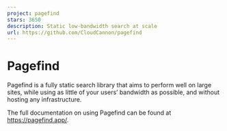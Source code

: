 ```yaml
---
project: pagefind
stars: 3650
description: Static low-bandwidth search at scale
url: https://github.com/CloudCannon/pagefind
---
```


Pagefind
========

Pagefind is a fully static search library that aims to perform well on large sites, while using as little of your users’ bandwidth as possible, and without hosting any infrastructure.

The full documentation on using Pagefind can be found at https://pagefind.app/.
